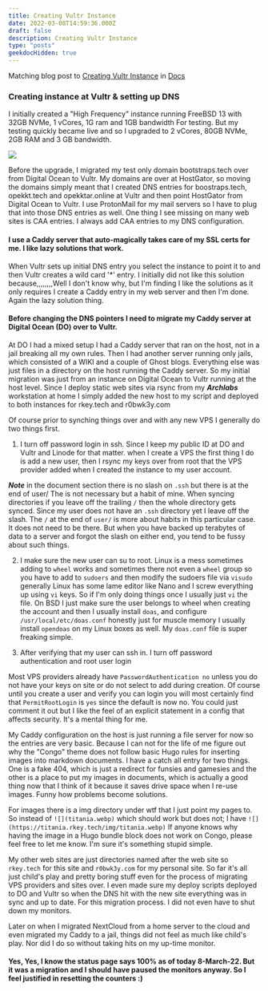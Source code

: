 ```yaml
---
title: Creating Vultr Instance
date: 2022-03-08T14:59:36.000Z
draft: false
description: Creating Vultr Instance
type: "posts"
geekdocHidden: true
---
```


Matching blog post to [Creating Vultr Instance](/docs/vps_migration/creating_vultr_instance) in [Docs](/docs/)

### Creating instance at Vultr & setting up DNS

I initially created a "High Frequency" instance running FreeBSD 13 with 32GB NVMe, 1 vCores, 1G ram and 1GB bandwidth For testing. But my testing quickly became live and so I upgraded to 2 vCores, 80GB NVMe, 2GB RAM and 3 GB bandwidth.

![](https://titania.opekkt.tech/img/titania.webp)

Before the upgrade, I migrated my test only domain bootstraps.tech over from Digital Ocean to Vultr. My domains are over at HostGator, so moving the domains simply meant that I created DNS entries for boostraps.tech, opekkt.tech and opekktar.online at Vultr and then point HostGator from Digital Ocean to Vultr. I use ProtonMail for my mail servers so I have to plug that into those DNS entries as well. One thing I see missing on many web sites is CAA entries. I always add CAA entries to my DNS configuration.

#### I use a Caddy server that auto-magically takes care of my SSL certs for me. I like lazy solutions that work.

When Vultr sets up initial DNS entry you select the instance to point it to and then Vultr creates a wild card '*' entry. I initially did not like this solution because,,,,,,,,Well I don't know why, but I'm finding I like the solutions as it only requires I create a Caddy entry in my web server and then I'm done. Again the lazy solution thing.

#### Before changing the DNS pointers I need to migrate my Caddy server at Digital Ocean (DO) over to Vultr.

At DO I had a mixed setup I had a Caddy server that ran on the host, not in a jail breaking all my own rules. Then I had another server running only jails, which consisted of a WIKI and a couple of Ghost blogs. Everything else was just files in a directory on the host running the Caddy server. So my initial migration was just from an instance on Digital Ocean to Vultr running at the host level. Since I deploy static web sites via rsync from my **_Archlabs_** workstation at home I simply added the new host to my script and deployed to both instances for rkey.tech and r0bwk3y.com

Of course prior to synching things over and with any new VPS I generally do two things first.

1. I turn off password login in ssh. Since I keep my public ID at DO and Vultr and Linode for that matter. when I create a VPS the first thing I do is add a new user, then I rsync my keys over from root that the VPS provider added when I created the instance to my user account.

  **_Note_** in the document section there is no slash on `.ssh` but there is at the end of user/ The is not necessary but a habit of mine. When syncing directories if you leave off the trailing `/` then the whole directory gets synced. Since my user does not have an `.ssh` directory yet I leave off the slash. The `/` at the end of `user/` is more about habits in this particular case. It does not need to be there. But when you have backed up terabytes of data to a server and forgot the slash on either end, you tend to be fussy about such things.

2. I make sure the new user can su to root. Linux is a mess sometimes adding to `wheel` works and sometimes there not even a `wheel` group so you have to add to `sudoers` and then modify the sudoers file via `visudo` generally Linux has some lame editor like Nano and I screw everything up using `vi` keys. So if I'm only doing things once I usually just `vi` the file. On BSD I just make sure the user belongs to wheel when creating the account and then I usually install `doas`, and configure `/usr/local/etc/doas.conf` honestly just for muscle memory I usually install `opendoas` on my Linux boxes as well. My `doas.conf` file is super freaking simple.

3. After verifying that my user can ssh in. I turn off password authentication and root user login

  Most VPS providers already have `PasswordAuthentication no` unless you do not have your keys on site or do not select to add during creation. Of course until you create a user and verify you can login you will most certainly find that `PermitRootLogin` is `yes` since the default is now no. You could just comment it out but I like the feel of an explicit statement in a config that affects security. It's a mental thing for me.

My Caddy configuration on the host is just running a file server for now so the entries are very basic. Because I can not for the life of me figure out why the "Congo" theme does not follow basic Hugo rules for inserting images into markdown documents. I have a catch all entry for two things. One is a fake 404, which is just a redirect for funsies and gamesies and the other is a place to put my images in documents, which is actually a good thing now that I think of it because it saves drive space when I re-use images. Funny how problems become solutions.

For images there is a img directory under wtf that I just point my pages to. So instead of `![](titania.webp)` which should work but does not; I have `![](https://titania.rkey.tech/img/titania.webp)` If anyone knows why having the image in a Hugo bundle block does not work on Congo, please feel free to let me know. I'm sure it's something stupid simple.

My other web sites are just directories named after the web site so `rkey.tech` for this site and `r0bwk3y.com` for my personal site. So far it's all just child's play and pretty boring stuff even for the process of migrating VPS providers and sites over. I even made sure my deploy scripts deployed to DO and Vultr so when the DNS hit with the new site everything was in sync and up to date. For this migration process. I did not even have to shut down my monitors.

Later on when I migrated NextCloud from a home server to the cloud and even migrated my Caddy to a jail, things did not feel as much like child's play. Nor did I do so without taking hits on my up-time monitor.

#### Yes, Yes, I know the status page says 100% as of today 8-March-22\. But it was a migration and I should have paused the monitors anyway. So I feel justified in resetting the counters :)
